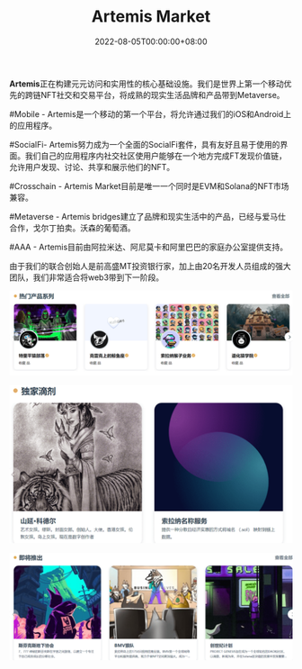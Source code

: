 ﻿---
title: "Artemis Market"
description: "Artemis is the world’s first mobile-first, cross-chain NFT social and trading platform to bring established real life brands and products to the Metaverse."
date: 2022-08-05T00:00:00+08:00
lastmod: 2022-08-05T00:00:00+08:00
draft: false
authors: ["xixi1127"]
featuredImage: "artemis-market.png"
tags: ["Marketplaces","Artemis Market"]
categories: ["nfts"]
nfts: ["Marketplaces"]
blockchain: "Solana"
website: "https://www.artemismarket.io/home"
twitter: "https://twitter.com/Artemis_Market"
discord: ""
telegram: ""
github: ""
youtube: ""
twitch: ""
facebook: ""
instagram: ""
reddit: ""
medium: ""
steam: ""
gitbook: ""
googleplay: ""
appstore: ""
status: "Live"
weight: 
lightgallery: true
toc: true
pinned: false
recommend: false
recommend1: false
---
**Artemis**正在构建元元访问和实用性的核心基础设施。我们是世界上第一个移动优先的跨链NFT社交和交易平台，将成熟的现实生活品牌和产品带到Metaverse。

#Mobile - Artemis是一个移动的第一个平台，将允许通过我们的iOS和Android上的应用程序。

#SocialFi- Artemis努力成为一个全面的SocialFi套件，具有友好且易于使用的界面。我们自己的应用程序内社交社区使用户能够在一个地方完成FT发现价值链，允许用户发现、讨论、共享和展示他们的NFT。

#Crosschain - Artemis Market目前是唯一一个同时是EVM和Solana的NFT市场兼容。

#Metaverse - Artemis bridges建立了品牌和现实生活中的产品，已经与爱马仕合作，戈尔丁拍卖。沃森的葡萄酒。

#AAA - Artemis目前由阿拉米达、阿尼莫卡和阿里巴巴的家庭办公室提供支持。

由于我们的联合创始人是前高盛MT投资银行家，加上由20名开发人员组成的强大团队，我们非常适合将web3带到下一阶段。

![image-20220805115105881](image-20220805115105881.png)

![image-20220805115159067](image-20220805115159067.png)

![image-20220805115247458](image-20220805115247458.png)
